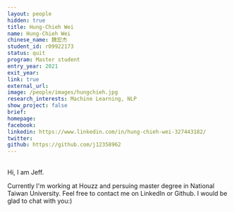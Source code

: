 ```yaml
---
layout: people
hidden: true
title: Hung-Chieh Wei
name: Hung-Chieh Wei
chinese_name: 魏宏杰
student_id: r09922173
status: quit
program: Master student
entry_year: 2021
exit_year:
link: true
external_url:
image: /people/images/hungchieh.jpg
research_interests: Machine Learning, NLP
show_project: false
brief:
homepage:
facebook:
linkedin: https://www.linkedin.com/in/hung-chieh-wei-327443182/
twitter:
github: https://github.com/j12358962
---
```


<br />
Hi, I am Jeff.

Currently I'm working at Houzz and persuing master degree in National Taiwan University. Feel free to contact me on LinkedIn or Github.
I would be glad to chat with you:)
